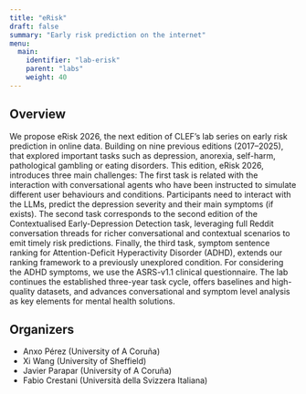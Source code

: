 ```yaml
---
title: "eRisk"
draft: false
summary: "Early risk prediction on the internet"
menu:
  main:
    identifier: "lab-erisk"
    parent: "labs"
    weight: 40
---
```


## Overview

We propose eRisk 2026, the next edition of CLEF’s lab series on early risk prediction in online data. Building on nine previous editions (2017–2025), that explored important tasks such as depression, anorexia, self-harm, pathological gambling or eating disorders. This edition, eRisk 2026, introduces three main challenges: The first task is related with the interaction with conversational agents who have been instructed to simulate different user behaviours and conditions. Participants need to interact with the LLMs, predict the depression severity and their main symptoms (if exists). The second task corresponds to the second edition of the Contextualised Early-Depression Detection task, leveraging full Reddit conversation threads for richer conversational and contextual scenarios to emit timely risk predictions. Finally, the third task, symptom sentence ranking for Attention-Deficit Hyperactivity Disorder (ADHD), extends our ranking framework to a previously unexplored condition. For considering the ADHD symptoms, we use the ASRS-v1.1 clinical questionnaire. The lab continues the established three-year task cycle, offers baselines and high-quality datasets, and advances conversational and symptom level analysis as key elements for mental health solutions.

## Organizers

- Anxo Pérez (University of A Coruña)
- Xi Wang (University of Sheffield)
- Javier Parapar (University of A Coruña) 
- Fabio Crestani (Università della Svizzera Italiana)  

